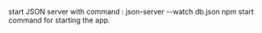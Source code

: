 start JSON server with command : json-server --watch db.json
npm start command for starting the app.
